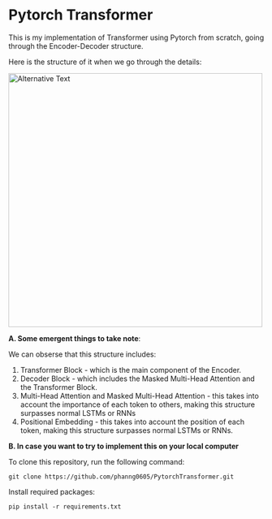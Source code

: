 # Pytorch Transformer
This is my implementation of Transformer using Pytorch from scratch, going through the Encoder-Decoder structure.




Here is the structure of it when we go through the details: 

<img src="https://lenngro.github.io/assets/images/2020-11-07-Attention-Is-All-You-Need/transformer-model-architecture.png" alt="Alternative Text" width="500">




<b>A. Some emergent things to take note</b>:

We can obserse that this structure includes:  
1. Transformer Block - which is the main component of the Encoder.
2. Decoder Block - which includes the Masked Multi-Head Attention and the Transformer Block.
3. Multi-Head Attention and Masked Multi-Head Attention - this takes into account the importance of each token to others, making this structure surpasses normal LSTMs or RNNs
4. Positional Embedding - this takes into account the position of each token, making this structure surpasses normal LSTMs or RNNs.






<b>B. In case you want to try to implement this on your local computer</b>


To clone this repository, run the following command:

```
git clone https://github.com/phanng0605/PytorchTransformer.git
```

Install required packages:

```
pip install -r requirements.txt
```
